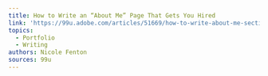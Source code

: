 ```yaml
---
title: How to Write an “About Me” Page That Gets You Hired
link: 'https://99u.adobe.com/articles/51669/how-to-write-about-me-section'
topics:
  - Portfolio
  - Writing
authors: Nicole Fenton
sources: 99u
---
```


